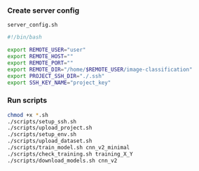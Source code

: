 
### Create server config

`server_config.sh`
```bash
#!/bin/bash

export REMOTE_USER="user"
export REMOTE_HOST=""
export REMOTE_PORT=""
export REMOTE_DIR="/home/$REMOTE_USER/image-classification"
export PROJECT_SSH_DIR="./.ssh"
export SSH_KEY_NAME="project_key"
```

### Run scripts

```sh
chmod +x *.sh
./scripts/setup_ssh.sh
./scripts/upload_project.sh
./scripts/setup_env.sh
./scripts/upload_dataset.sh
./scripts/train_model.sh cnn_v2_minimal
./scripts/check_training.sh training_X_Y
./scripts/download_models.sh cnn_v2
```